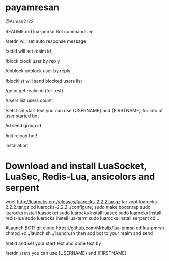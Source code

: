 # payamresan

 @Arman2122

 README.md
lua-pmrsn
Bot commands =>

/setdn <done msg>
will set auto response message

/setid 
will set realm id

/block
block user by reply

/unblock
unblock user by reply

/blocklist
will send blocked users list

/getid
get realm id (for test)

/users
list users count

/setst <start msg>
set start text you can use {USERNAME} and {FIRSTNAME} for info of user started bot

/id
send group id

/init
reload bot!

installation
# Download and install LuaSocket, LuaSec, Redis-Lua, ansicolors and serpent

 wget http://luarocks.org/releases/luarocks-2.2.2.tar.gz
 tar zxpf luarocks-2.2.2.tar.gz
 cd luarocks-2.2.2
 ./configure; sudo make bootstrap
 sudo luarocks install luasocket
 sudo luarocks install luasec
 sudo luarocks install redis-lua
 sudo luarocks install lua-term
 sudo luarocks install serpent
 cd ..

 #Launch BOT!
 git clone https://github.com/Mrhalix/lua-pmrsn
 cd lua-pmrsn
 chmod +x ./launch.sh
 ./launch.sh
then add bot to your realm and send

/setid
and set your start text and done text by

/setdn <msg>
/sets <your text> you can use {USERNAME} and {FIRSTNAME}
